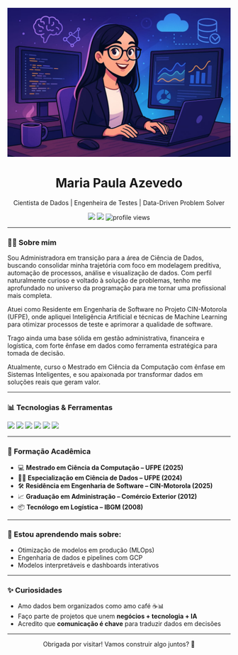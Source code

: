 ![Banner GitHub](banner.jpeg)


<h1 align="center"> Maria Paula Azevedo</h1>
<p align="center">
  Cientista de Dados | Engenheira de Testes | Data-Driven Problem Solver
</p>

<p align="center">
  <a href="https://www.linkedin.com/in/mapaulasa"><img src="https://img.shields.io/badge/LinkedIn-0077B5?style=flat&logo=linkedin&logoColor=white"/></a>
  <a href="mailto:mariapaulasa@gmail.com"><img src="https://img.shields.io/badge/Email-D14836?style=flat&logo=gmail&logoColor=white"/></a>
  <img src="https://komarev.com/ghpvc/?username=mariapaulasa&style=flat" alt="profile views" />
</p>



---

### 👩‍🔬 Sobre mim

Sou Administradora em transição para a área de Ciência de Dados, buscando consolidar minha trajetória com foco em modelagem preditiva, automação de processos, análise e visualização de dados. Com perfil naturalmente curioso e voltado à solução de problemas, tenho me aprofundado no universo da programação para me tornar uma profissional mais completa.

Atuei como Residente em Engenharia de Software no Projeto CIN-Motorola (UFPE), onde apliquei Inteligência Artificial e técnicas de Machine Learning para otimizar processos de teste e aprimorar a qualidade de software.

Trago ainda uma base sólida em gestão administrativa, financeira e logística, com forte ênfase em dados como ferramenta estratégica para tomada de decisão.

Atualmente, curso o Mestrado em Ciência da Computação com ênfase em Sistemas Inteligentes, e sou apaixonada por transformar dados em soluções reais que geram valor.

---

### 📊 Tecnologias & Ferramentas

<p>
  <img src="https://img.shields.io/badge/-Python-3776AB?style=flat-square&logo=python&logoColor=white"/>
  <img src="https://img.shields.io/badge/-SQL-4479A1?style=flat-square&logo=postgresql&logoColor=white"/>
  <img src="https://img.shields.io/badge/-Google Cloud Platform-4285F4?style=flat-square&logo=google-cloud&logoColor=white"/>
  <img src="https://img.shields.io/badge/-Power BI-F2C811?style=flat-square&logo=powerbi&logoColor=black"/>
  <img src="https://img.shields.io/badge/-Pandas-150458?style=flat-square&logo=pandas&logoColor=white"/>
  <img src="https://img.shields.io/badge/-Scikit Learn-F7931E?style=flat-square&logo=scikit-learn&logoColor=white"/>
</p>

---

### 📌 Formação Acadêmica

- 💻 **Mestrado em Ciência da Computação – UFPE (2025)**  
- 👩‍🔬 **Especialização em Ciência de Dados – UFPE (2024)**  
- 🛠️ **Residência em Engenharia de Software – CIN-Motorola (2025)**  
- 📈 **Graduação em Administração – Comércio Exterior (2012)**  
- 📦 **Tecnólogo em Logística – IBGM (2008)**  

---

### 🌱 Estou aprendendo mais sobre:

- Otimização de modelos em produção (MLOps)  
- Engenharia de dados e pipelines com GCP  
- Modelos interpretáveis e dashboards interativos  

---

### ✨ Curiosidades

- Amo dados bem organizados como amo café ☕📊  
- Faço parte de projetos que unem **negócios + tecnologia + IA**  
- Acredito que **comunicação é chave** para traduzir dados em decisões

---

<p align="center">
  Obrigada por visitar! Vamos construir algo juntos? 🚀
</p>
